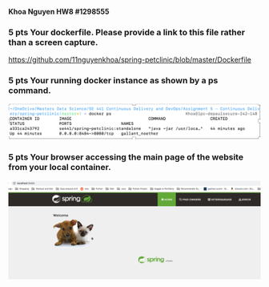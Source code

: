 **Khoa Nguyen HW8 #1298555**

### 5 pts Your dockerfile. Please provide a link to this file rather than a screen capture.
https://github.com/11nguyenkhoa/spring-petclinic/blob/master/Dockerfile


### 5 pts Your running docker instance as shown by a ps command.
![Screen Capture #1](images/hw8_p1.png)


### 5 pts Your browser accessing the main page of the website from your local container.
![Screen Capture #1](images/hw8_p2.png)
